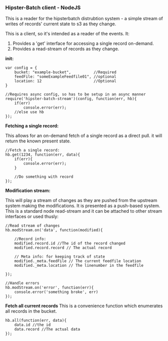 ### Hipster-Batch client - NodeJS 

This is a reader for the hipsterbatch distrubtion system - a simple stream of writes of records' current state to s3 as they change. 

This is a client, so it's intended as a reader of the events. It: 

1. Provides a 'get' interface for accessing a single record on-demand.
2. Provides a read-stream of records as they change. 

**init:**

    var config = {
        bucket: "example-bucket",          //Required
        feedFile: "someExampleFeedfile01", //optional
        location: 12                       //Optional
    }

    //Requires async config, so has to be setup in an async manner
    require('hipster-batch-stream')(config, function(err, hb){
        if(err)
            console.error(err);
        //else use hb
    });

**Fetching a single record:**

This allows for an on-demand fetch of a single record as a direct pull. it will return the known
present state. 

    //Fetch a single record:
    hb.get(1234, function(err, data){
        if(err){
            console.error(err);
        }

        //Do something with record
    });

**Modification stream:**

This will play a stream of changes as they are pushed from the upstream system making the 
modifications. It is presented as a push-based system. This is a standard node read-stream 
and it can be attached to other stream interfaces or used thusly: 

    //Read stream of changes
    hb.modStream.on('data', function(modified){

        //Record info:
        modified.record.id //The id of the record changed
        modified.record.record // The actual record 

        // Meta info: for keeping track of state
        modified._meta.feedFile // The current feedfile location
        modified._meta.location // The linenumber in the feedfile 

    });
    
    //Handle errors
    hb.modStream.on('error', function(err){
        console.error('something broke', err)
    });

**Fetch all current records**
This is a convenience function which enumerates all records in the bucket. 

    hb.all(function(err, data){
        data.id //the id 
        data.record //The actual data
    });

